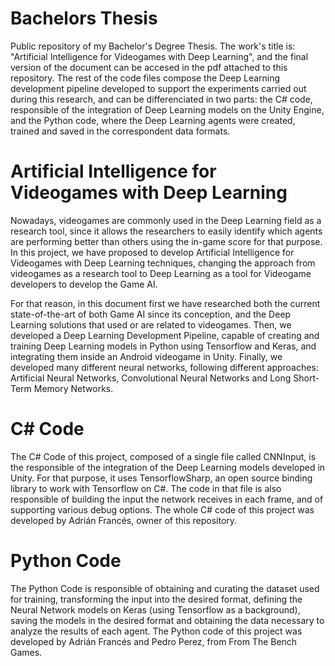 # Bachelors Thesis
Public repository of my Bachelor's Degree Thesis. The work's title is: "Artificial Intelligence for Videogames with Deep Learning", and the final version of the document can be accesed in the pdf attached to this repository. The rest of the code files compose the Deep Learning development pipeline developed to support the experiments carried out during this research, and can be differenciated in two parts: the C# code, responsible of the integration of Deep Learning models on the Unity Engine, and the Python code, where the Deep Learning agents were created, trained and saved in the correspondent data formats.

# Artificial Intelligence for Videogames with Deep Learning
Nowadays, videogames are commonly used in the Deep Learning field as a research tool, since it allows the researchers to easily identify which agents are performing better than others using the in-game score for that purpose. In this project, we have proposed to develop Artificial Intelligence for Videogames with Deep Learning techniques, changing the approach from videogames as a research tool to Deep Learning as a tool for Videogame developers to develop the Game AI.

For that reason, in this document first we have researched both the current state-of-the-art of both Game AI since its conception, and the Deep Learning solutions that used or are related to videogames. Then, we developed a Deep Learning Development Pipeline, capable of creating and training Deep Learning models in Python using Tensorflow and Keras, and integrating them inside an Android videogame in Unity. Finally, we developed many different neural networks, following different approaches: Artificial Neural Networks, Convolutional Neural Networks and Long Short-Term Memory Networks.

# C# Code

The C# Code of this project, composed of a single file called CNNInput, is the responsible of the integration of the Deep Learning models developed in Unity. For that purpose, it uses TensorflowSharp, an open source binding library to work with Tensorflow on C#. The code in that file is also responsible of building the input the network receives in each frame, and of supporting various debug options. The whole C# code of this project was developed by Adrián Francés, owner of this repository.

# Python Code

The Python Code is responsible of obtaining and curating the dataset used for training, transforming the input into the desired format, defining the Neural Network models on Keras (using Tensorflow as a background), saving the models in the desired format and obtaining the data necessary to analyze the results of each agent. The Python code of this project was developed by Adrián Francés and Pedro Perez, from From The Bench Games.
